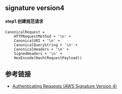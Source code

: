 ## signature version4
#### step1.创建规范请求
```
CanonicalRequest =
    HTTPRequestMethod + '\n' +
    CanonicalURI + '\n' +
    CanonicalQueryString + '\n' +
    CanonicalHeaders + '\n' +
    SignedHeaders + '\n' +
    HexEncode(Hash(RequestPayload))
```

## 参考链接
- [Authenticating Requests (AWS Signature Version 4)](https://docs.aws.amazon.com/AmazonS3/latest/API/sig-v4-authenticating-requests.html)
